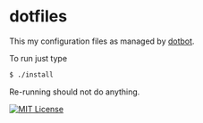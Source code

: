 # dotfiles

This my configuration files as managed by [dotbot](https://github.com/anishathalye/dotbot).

To run just type

```bash
$ ./install
```

Re-running should not do anything.

[![MIT License](https://img.shields.io/badge/license-MIT-blue.svg)](http://opensource.org/licenses/MIT)
